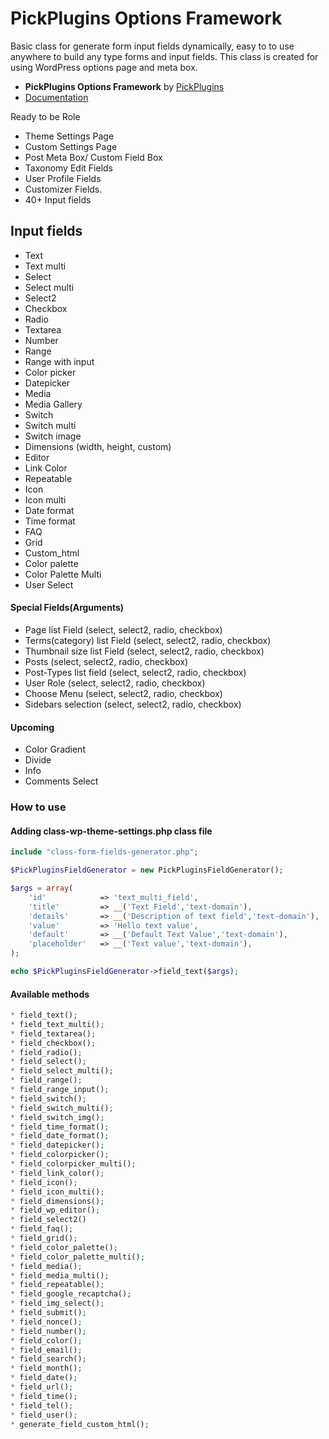 # PickPlugins Options Framework

Basic class for generate form input fields dynamically, easy to to use anywhere to build any type forms and input fields. This class is created for using WordPress options page and meta box.

* **PickPlugins Options Framework** by  [PickPlugins](https://www.pickplugins.com)
*  [Documentation](https://www.pickplugins.com/documentation/pickplugins-options-framework/)



Ready to be Role

* Theme Settings Page
* Custom Settings Page
* Post Meta Box/ Custom Field Box
* Taxonomy Edit Fields
* User Profile Fields
* Customizer Fields.
* 40+ Input fields






## Input fields

* Text
* Text multi
* Select
* Select multi
* Select2
* Checkbox
* Radio
* Textarea
* Number
* Range
* Range with input
* Color picker
* Datepicker
* Media
* Media Gallery
* Switch
* Switch multi
* Switch image
* Dimensions (width, height, custom)
* Editor
* Link Color
* Repeatable
* Icon
* Icon multi
* Date format 
* Time format 
* FAQ
* Grid
* Custom_html
* Color palette
* Color Palette Multi
* User Select

#### Special Fields(Arguments)

* Page list Field (select, select2, radio, checkbox)
* Terms(category) list Field (select, select2, radio, checkbox)
* Thumbnail size list Field (select, select2, radio, checkbox)
* Posts (select, select2, radio, checkbox)
* Post-Types list field (select, select2, radio, checkbox)
* User Role (select, select2, radio, checkbox)
* Choose Menu (select, select2, radio, checkbox)
* Sidebars selection (select, select2, radio, checkbox)

#### Upcoming

* Color Gradient
* Divide
* Info
* Comments Select


### How to use

#### Adding class-wp-theme-settings.php class file
```php
include "class-form-fields-generator.php";
```

```php
$PickPluginsFieldGenerator = new PickPluginsFieldGenerator();

$args = array(
    'id'		    => 'text_multi_field',
    'title'		    => __('Text Field','text-domain'),
    'details'	    => __('Description of text field','text-domain'),
    'value'		    => 'Hello text value',
    'default'		=> __('Default Text Value','text-domain'),
    'placeholder'   => __('Text value','text-domain'),
);

echo $PickPluginsFieldGenerator->field_text($args);
```

#### Available methods

```php
* field_text();
* field_text_multi();
* field_textarea();
* field_checkbox();
* field_radio();
* field_select();
* field_select_multi();
* field_range();
* field_range_input();
* field_switch();
* field_switch_multi();
* field_switch_img();
* field_time_format();
* field_date_format();
* field_datepicker();
* field_colorpicker();
* field_colorpicker_multi();
* field_link_color();
* field_icon();
* field_icon_multi();
* field_dimensions();
* field_wp_editor();
* field_select2()
* field_faq();
* field_grid();
* field_color_palette();
* field_color_palette_multi();
* field_media();
* field_media_multi();
* field_repeatable();
* field_google_recaptcha();
* field_img_select();
* field_submit();
* field_nonce();
* field_number();
* field_color();
* field_email();
* field_search();
* field_month();
* field_date();
* field_url();
* field_time();
* field_tel();
* field_user();
* generate_field_custom_html();
```



















